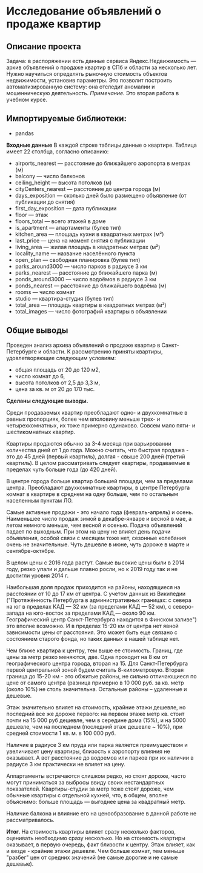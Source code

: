 # Исследование объявлений о продаже квартир

## Описание проекта

Задача: в распоряжении есть данные сервиса Яндекс.Недвижимость — архив объявлений о продаже квартир в СПб и области за несколько лет. Нужно научиться определять рыночную стоимость объектов недвижимости, установив параметры. Это позволит построить автоматизированную систему: она отследит аномалии и мошенническую деятельность.
*Примечание.* Это вторая работа в учебном курсе. 

## Импортируемые библиотеки:
- pandas

**Входные данные** 
В каждой строке таблицы данные о квартире. Таблица имеет 22 столбца, согласно описанию:
-	airports_nearest — расстояние до ближайшего аэропорта в метрах (м)
-	balcony — число балконов
-	ceiling_height — высота потолков (м)
-	cityCenters_nearest — расстояние до центра города (м)
-	days_exposition — сколько дней было размещено объявление (от публикации до снятия)
-	first_day_exposition — дата публикации
-	floor — этаж
-	floors_total — всего этажей в доме
-	is_apartment — апартаменты (булев тип)
-	kitchen_area — площадь кухни в квадратных метрах (м²)
-	last_price — цена на момент снятия с публикации
-	living_area — жилая площадь в квадратных метрах (м²)
-	locality_name — название населённого пункта
-	open_plan — свободная планировка (булев тип)
-	parks_around3000 — число парков в радиусе 3 км
-	parks_nearest — расстояние до ближайшего парка (м)
-	ponds_around3000 — число водоёмов в радиусе 3 км
-	ponds_nearest — расстояние до ближайшего водоёма (м)
-	rooms — число комнат
-	studio — квартира-студия (булев тип)
-	total_area — площадь квартиры в квадратных метрах (м²)
-	total_images — число фотографий квартиры в объявлении


## Общие выводы

Проведен анализ архива объявлений о продаже квартир в Санкт-Петербурге и области. К рассмотрению приняты квартиры, удовлетворяющие следующим условиям:

- общая площадь от 20 до 120 м2,
- число комнат до 6,
- высота потолков от 2,5 до 3,3 м,
- цена за кв. м от 20 до 170 тыс.

**Сделаны следующие выводы.**

Среди продаваемых квартир преобладают одно- и двухкомнатные в равных пропорциях, более чем вполовину меньше трех- и четырехкомнатных, их тоже примерно одинаково. Совсем мало пяти- и шестикомнатных квартир.

Квартиры продаются обычно за 3-4 месяца при варьировании количества дней от 1 до года. Можно считать, что быстрая продажа - это до 45 дней (первый квартиль), долгая - свыше 200 дней (третий квартиль). В целом рассматривать следует квартиры, продаваемые в пределах чуть больше года (до 420 дней).

В центре города больше квартир большей площади, чем за пределами центра. Преобладают двухкомнатные квартиры, в центре Петербурга комнат в квартире в среднем на одну больше, чем по остальным населенным пунктам ЛО.

Самые активные продажи - это начало года (февраль-апрель) и осень. Наименьшее число продаж зимой в декабре-январе и весной в мае, а летом немного меньше, чем весной и осенью. Подача объявлений падает по выходным. При этом на цену не влияет день подачи объявления, особой связи с месяцем тоже нет, сезонные колебания очень не значительные. Чуть дешевле в июне, чуть дороже в марте и сентябре-октябре. 

В целом цены с 2016 года растут. Самые высокие цены были в 2014 году, резко упали и дальше плавно росли, но к 2019 году так и не достигли уровня 2014 г.

Наибольшая доля продаж приходится на районы, находящиеся на расстоянии от 10 до 17 км от центра. С учетом данных из Википедии ("Протяжённость Петербурга в административных границах: с севера на юг в пределах КАД — 32 км (за пределами КАД — 52 км), с северо-запада на юго-восток за пределами КАД,— около 90 км. Географический центр Санкт-Петербурга находится в Финском заливе") это вполне возможно. И в пределах 15-20 км от центра нет явной зависимости цены от расстояния. Это может быть еще связано с состоянием старого фонда, но таких данных в нашей таблице нет.

Чем ближе квартира к центру, тем выше ее стоимость. Границ, где цены за метр резко меняются, две. Одна проходит на 8 км от географического центра города, вторая на 15. Для Санкт-Петербурга первой центральной зоной будем считать 8-километровую. Вторая граница до 15-20 км - это обжитые районы, не сильно отличающиеся по цене от самого центра (разница примерно в 10 000 руб. за кв. метр (около 10%) не столь значительна. Остальные районы – удаленные и дешевые.

Этаж значительно влияет на стоимость, крайние этажи дешевле, но последний все же дороже первого: на первом этаже метр кв. стоит почти на 15 000 руб дешевле, чем в середине дома (15%), и на 5000 дешевле, чем на последнем (последний этаж дешевле ~ 10%), при средней стоимости 1 кв. м. в 100 000 руб. 

 
Наличие в радиусе 3 км пруда или парка является преимуществом и увеличивает цену квартиры, близость к аэропорту влияния не оказывает. А вот расстояние до водоемов или парков при их наличии в радиусе 3 км практически не влияет на цену. 

Аппартаменты встречаются слишком редко, но стоят дороже, часто могут приниматься за выбросы ввиду своих нестандартных показателей. Квартиры-студии за метр тоже стоят дороже, чем обычные квартиры с отдельной кухней, что, в общем, вполне объяснимо: больше площадь — выгоднее цена за квадратный метр.

Наличие балкона и влияние его на ценообразование в данной работе не рассматривалось.

**Итог.** На стоимость квартиры влияет сразу несколько факторов, оценивать необходимо сразу несколько. Но на стоимость квартиры оказывает, в первую очередь, факт близости к центру. Этаж влияет, как и везде - крайние этажи дешевле. Чем больше комнат, тем меньше "разбег" цен от средних значений (не самые дорогие и не самые дешевые). 

